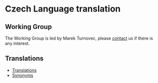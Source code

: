 # Czech Language translation

## Working Group

The Working Group is led by Marek Turnovec, please [contact](../contact.md) us if there is any interest.

## Translations

- [Translations](https://github.com/obophenotype/hpo-translations/blob/main/babelon/hp-cs.babelon.tsv)
- [Synonyms](https://github.com/obophenotype/hpo-translations/blob/main/babelon/hp-cs.synonyms.tsv)
